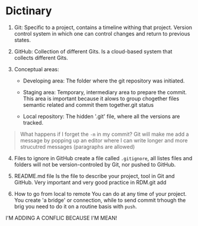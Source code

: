 # Dictinary

1. Git: Specific to a project, contains a timeline withing that project. Version control system in which one can control changes and return to previous states.

2. GitHub: Collection of different Gits. Is a cloud-based system that collects different Gits.

3. Conceptual areas:
    - Developing area: The folder where the git repository was initiated.
    
    - Staging area: Temporary, intermediary area to prepare the commit.
    This area is important because it alows to group chogether files semantic related and commit them together.git status

    - Local repository: The hidden '.git' file, where all the versions are tracked.

> What happens if I forget the `-m` in my commit?
Git will make me add a message by popping up an editor where I can write longer and more strucutred messages (paragraphs are allowed)

4. Files to ignore in GitHub
create a file called `.gitignore`, all listes files and folders will not be version-controled by Git, nor pushed to GitHub.

5. README.md file
Is the file to describe your project, tool in Git and GitHub. Very important and very good practice in RDM.git add

6. How to go from local to remote
You can do at any time of your project. You create 'a bridge' or connection, while to send commit trhough the brig you need to do it on a routine basis with `push`.

I'M ADDING A CONFLIC BECAUSE I'M MEAN!